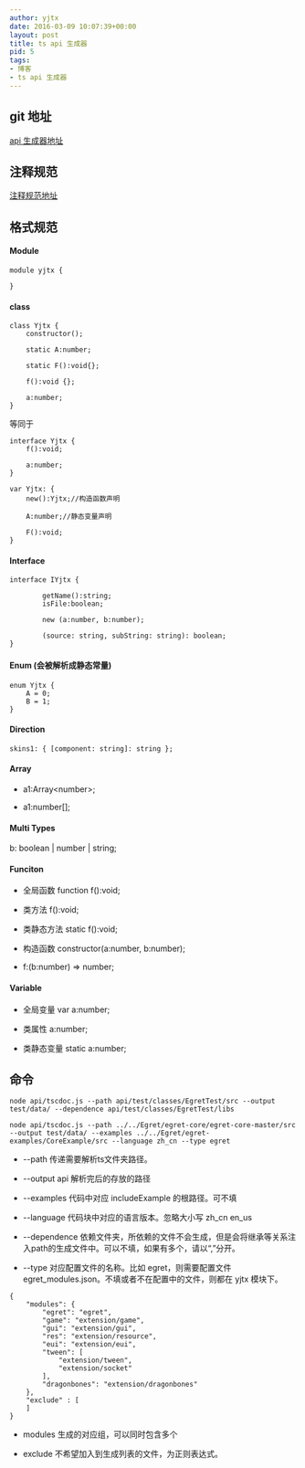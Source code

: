```yaml
---
author: yjtx
date: 2016-03-09 10:07:39+00:00
layout: post
title: ts api 生成器
pid: 5
tags:
- 博客
- ts api 生成器
---
```


## git 地址

[api 生成器地址](https://github.com/yjtx/yjtx-egret-api)


## 注释规范

[注释规范地址](http://yjtxlib.com/yjtx-egret-api/readme/api.htm)



## 格式规范

#### Module

~~~
module yjtx {

}
~~~

#### class 

~~~
class Yjtx {
	constructor();
	
	static A:number;
	
	static F():void{};
	
	f():void {};
	
	a:number;
}
~~~

等同于

~~~
interface Yjtx {
	f():void;
	
	a:number;
}

var Yjtx: {
	new():Yjtx;//构造函数声明
	
	A:number;//静态变量声明
	
	F():void;
}

~~~

#### Interface

~~~
interface IYjtx {

        getName():string;
        isFile:boolean;

        new (a:number, b:number);

        (source: string, subString: string): boolean;
}
~~~

#### Enum (会被解析成静态常量)

~~~
enum Yjtx {
	A = 0;
	B = 1;
}
~~~

#### Direction

~~~
skins1: { [component: string]: string };
~~~

#### Array

* a1:Array\<number\>;

* a1:number[];

#### Multi Types

b: boolean | number | string;

#### Funciton

* 全局函数  function f():void;

* 类方法 f():void;

* 类静态方法  static f():void;

* 构造函数  constructor(a:number, b:number);

* f:(b:number) => number;

#### Variable

* 全局变量 var a:number;

* 类属性 a:number;

* 类静态变量 static a:number;

## 命令

~~~
node api/tscdoc.js --path api/test/classes/EgretTest/src --output test/data/ --dependence api/test/classes/EgretTest/libs
~~~

~~~
node api/tscdoc.js --path ../../Egret/egret-core/egret-core-master/src --output test/data/ --examples ../../Egret/egret-examples/CoreExample/src --language zh_cn --type egret
~~~

* --path 传递需要解析ts文件夹路径。

* --output api 解析完后的存放的路径

* --examples 代码中对应 includeExample 的根路径。可不填

* --language 代码块中对应的语言版本。忽略大小写 zh_cn en_us

* --dependence 依赖文件夹，所依赖的文件不会生成，但是会将继承等关系注入path的生成文件中。可以不填，如果有多个，请以“,”分开。

* --type 对应配置文件的名称。比如 egret，则需要配置文件 egret_modules.json。不填或者不在配置中的文件，则都在 yjtx 模块下。

~~~
{
    "modules": {
        "egret": "egret",
        "game": "extension/game",
        "gui": "extension/gui",
        "res": "extension/resource",
        "eui": "extension/eui",
        "tween": [
            "extension/tween",
            "extension/socket"
        ],
        "dragonbones": "extension/dragonbones"
    },
    "exclude" : [
    ]
}
~~~

* modules 生成的对应组，可以同时包含多个

* exclude 不希望加入到生成列表的文件，为正则表达式。


